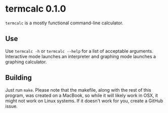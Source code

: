 # termcalc 0.1.0

`termcalc` is a mostly functional command-line calculator.

## Use

Use `termcalc -h` or `termcalc --help` for a list of acceptable arguments. Interactive mode launches an interpreter and graphing mode launches a graphing calculator.

## Building

Just run `make`. Please note that the makefile, along with the rest of this program, was created on a MacBook, so while it will likely work in OSX, it might not work on Linux systems. If it doesn't work for you, create a GitHub issue.
